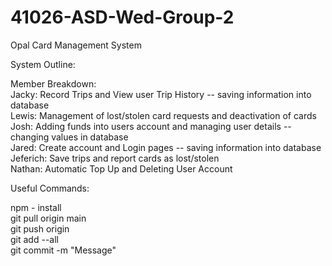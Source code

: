 # 41026-ASD-Wed-Group-2
Opal Card Management System 

System Outline:

Member Breakdown:<br />
Jacky: Record Trips and View user Trip History -- saving information into database<br />
Lewis: Management of lost/stolen card requests and deactivation of cards<br />
Josh: Adding funds into users account and managing user details -- changing values in database<br />
Jared: Create account and Login pages -- saving information into database<br />
Jeferich: Save trips and report cards as lost/stolen<br />
Nathan: Automatic Top Up and Deleting User Account<br />


Useful Commands:

npm - install<br />
git pull origin main<br />
git push origin<br />
git add --all<br />
git commit -m "Message"<br />

